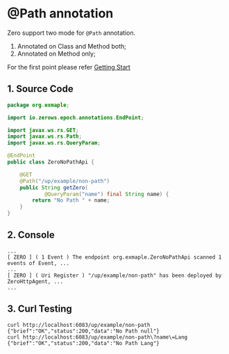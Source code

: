 # @Path annotation

Zero support two mode for `@Path` annotation.

1. Annotated on Class and Method both;
2. Annotated on Method only;

For the first point please refer [Getting Start](zero-starter.md)

## 1. Source Code

```java
package org.exmaple;

import io.zerows.epoch.annotations.EndPoint;

import javax.ws.rs.GET;
import javax.ws.rs.Path;
import javax.ws.rs.QueryParam;

@EndPoint
public class ZeroNoPathApi {

    @GET
    @Path("/up/example/non-path")
    public String getZero(
            @QueryParam("name") final String name) {
        return "No Path " + name;
    }
}
```

## 2. Console

```
...
[ ZERO ] ( 1 Event ) The endpoint org.exmaple.ZeroNoPathApi scanned 1 events of Event, ...
...
[ ZERO ] ( Uri Register ) "/up/example/non-path" has been deployed by ZeroHttpAgent, ...
...
```

## 3. Curl Testing

```
curl http://localhost:6083/up/example/non-path
{"brief":"OK","status":200,"data":"No Path null"}                                                          
curl http://localhost:6083/up/example/non-path\?name\=Lang
{"brief":"OK","status":200,"data":"No Path Lang"}
```
